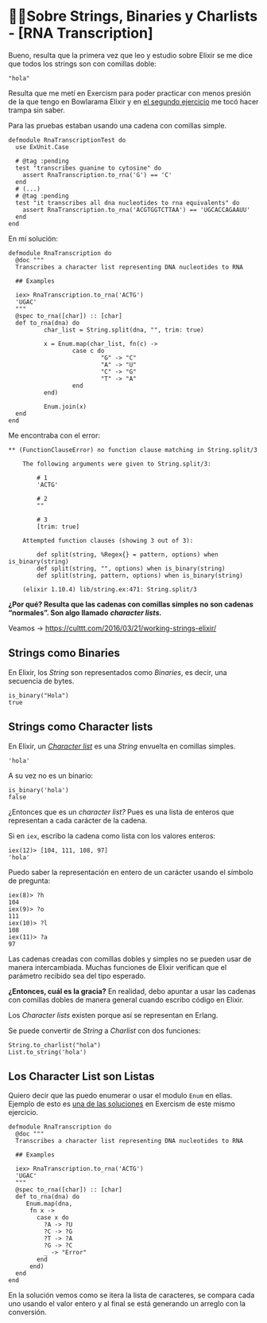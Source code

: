 # 🤘🏽Sobre Strings, Binaries y Charlists - [RNA Transcription]
Bueno, resulta que la primera vez que leo y estudio sobre Elixir se me dice que todos los strings son con comillas doble:

    "hola"

Resulta que me metí en Exercism para poder practicar con menos presión de la que tengo en Bowlarama Elixir y en [el segundo ejercicio](https://exercism.io/tracks/elixir/exercises/rna-transcription/solutions/fb86becd0cc4470abf101e98b7b429ae#solution-comment-168551) me tocó hacer trampa sin saber.

Para las pruebas estaban usando una cadena con comillas simple.

    defmodule RnaTranscriptionTest do
      use ExUnit.Case
    
      # @tag :pending
      test "transcribes guanine to cytosine" do
        assert RnaTranscription.to_rna('G') == 'C'
      end
      # (...)
      # @tag :pending
      test "it transcribes all dna nucleotides to rna equivalents" do
        assert RnaTranscription.to_rna('ACGTGGTCTTAA') == 'UGCACCAGAAUU'
      end
    end

En mí solución:

    defmodule RnaTranscription do
      @doc """
      Transcribes a character list representing DNA nucleotides to RNA
    
      ## Examples
    
      iex> RnaTranscription.to_rna('ACTG')
      'UGAC'
      """
      @spec to_rna([char]) :: [char]
      def to_rna(dna) do
              char_list = String.split(dna, "", trim: true)
    
              x = Enum.map(char_list, fn(c) ->
                      case c do
                              "G" -> "C"
                              "A" -> "U"
                              "C" -> "G"
                              "T" -> "A"
                      end
              end)
    
              Enum.join(x)
      end
    end

Me encontraba con el error:

    ** (FunctionClauseError) no function clause matching in String.split/3    
        
        The following arguments were given to String.split/3:
        
            # 1
            'ACTG'
        
            # 2
            ""
        
            # 3
            [trim: true]
        
        Attempted function clauses (showing 3 out of 3):
        
            def split(string, %Regex{} = pattern, options) when is_binary(string)
            def split(string, "", options) when is_binary(string)
            def split(string, pattern, options) when is_binary(string)
        
        (elixir 1.10.4) lib/string.ex:471: String.split/3

**¿Por qué? Resulta que las cadenas con comillas simples no son cadenas “normales”. Son algo llamado** ***character lists.***

Veamos → https://culttt.com/2016/03/21/working-strings-elixir/

## Strings como Binaries

En Elixir, los *String* son representados como *Binaries*, es decir, una secuencia de bytes.

    is_binary("Hola")
    true


## Strings como Character lists

En Elixir, un [*Character list*](https://hexdocs.pm/elixir/1.10.4/List.html#module-charlists) es una *String* envuelta en comillas simples.

    'hola'

A su vez no es un binario:

    is_binary('hola')
    false

¿Entonces que es un *character list?* Pues es una lista de enteros que representan a cada carácter de la cadena.

Si en `iex`, escribo la cadena como lista con los valores enteros:

    iex(12)> [104, 111, 108, 97]
    'hola'

Puedo saber la representación en entero de un carácter usando el símbolo de pregunta:

    iex(8)> ?h
    104
    iex(9)> ?o
    111
    iex(10)> ?l
    108
    iex(11)> ?a
    97

Las cadenas creadas con comillas dobles y simples no se pueden usar de manera intercambiada. Muchas funciones de Elixir verifican que el parámetro recibido sea del tipo esperado.

**¿Entonces, cuál es la gracia?**
En realidad, debo apuntar a usar las cadenas con comillas dobles de manera general cuando escribo código en Elixir.

Los *Character lists* existen porque así se representan en Erlang.

Se puede convertir de *String* a *Charlist* con dos funciones:

    String.to_charlist("hola")
    List.to_string('hola')


## Los Character List son Listas

Quiero decir que las puedo enumerar o usar el modulo `Enum` en ellas. Ejemplo de esto es [una de las soluciones](https://exercism.io/tracks/elixir/exercises/rna-transcription/solutions/e4cd184ac1c74020a117d65c3c41c890) en Exercism de este mismo ejercicio.

    defmodule RnaTranscription do
      @doc """
      Transcribes a character list representing DNA nucleotides to RNA
    
      ## Examples
    
      iex> RnaTranscription.to_rna('ACTG')
      'UGAC'
      """
      @spec to_rna([char]) :: [char]
      def to_rna(dna) do
         Enum.map(dna, 
          fn x -> 
            case x do
              ?A -> ?U
              ?C -> ?G
              ?T -> ?A
              ?G -> ?C
              _ -> "Error"
            end
          end)
      end
    end

En la solución vemos como se itera la lista de caracteres, se compara cada uno usando el valor entero y al final se está generando un arreglo con la conversión.

